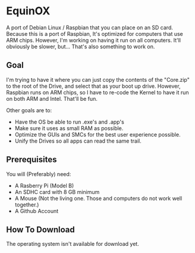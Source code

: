 # EquinOX
A port of Debian Linux / Raspbian that you can place on an SD card. Because this is a port of Raspbian, It's optimized for computers that use ARM chips. However, I'm working on having it run on all computers. It'll obviously be slower, but... That's also something to work on.

## Goal
I'm trying to have it where you can just copy the contents of the "Core.zip" to the root of the Drive, and select that as your boot up drive. However, Raspbian runs on ARM chips, so I have to re-code the Kernel to have it run on both ARM and Intel. That'll be fun.

Other goals are to:

- Have the OS be able to run .exe's and .app's
- Make sure it uses as small RAM as possible.
- Optimize the GUIs and SMCs for the best user experience possible.
- Unify the Drives so all apps can read the same trail.

## Prerequisites
You will (Preferably) need:

- A Rasberry Pi (Model B)
- An SDHC card with 8 GB minimum
- A Mouse (Not the living one. Those and computers do not work well together.)
- A Github Account

## How To Download
The operating system isn't available for download yet.
